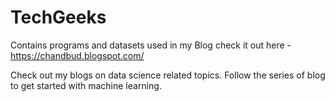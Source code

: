 # TechGeeks
Contains programs and datasets used in my Blog check it out here - https://chandbud.blogspot.com/

Check out my blogs on data science related topics. Follow the series of blog to get started with machine learning.
